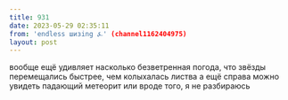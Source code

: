 ```yaml
---
title: 931
date: 2023-05-29 02:35:11
from: 'endless шизing ⍼' (channel1162404975)
layout: post
---
```


вообще ещё удивляет насколько безветренная погода, что звёзды перемещались быстрее, чем колыхалась листва
а ещё справа можно увидеть падающий метеорит или вроде того, я не разбираюсь
